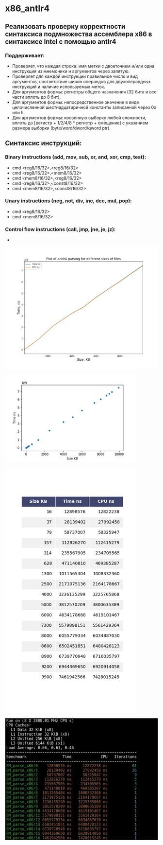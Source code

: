 # x86_antlr4

## Реализовать проверку корректности синтаксиса подмножества ассемблера x86 в синтаксисе Intel с помощью antlr4

### Поддерживает: 

* Проверяет, что каждая строка: имя метки с двоеточием и/или одна инструкция из мнемоники и аргументов через запятую.
* Проверяет для каждой инструкции правильное число и вид аргументов, соответствие ширин операндов для двухоперандных инструкций и наличие используемых меток.
* Для аргументов формы: регистры общего назначения (32 бита и все части вплоть до 8 бит).
* Для аргументов формы: непосредственное значение в виде целочисленной шестнадцатиричной константы записанной через 0x или h.
* Для аргументов формы: косвенную выборку любой сложности, вплоть до [регистр + 1/2/4/8 * регистр + смещение] с указанием размера выборки (byte/word/dword/qword ptr).

## Синтаксис инструкций:

### Binary instructions (add, mov, sub, or, and, xor, cmp, test):

* cmd <reg8/16/32>,<reg8/16/32>
* cmd <reg8/16/32>,<mem8/16/32>
* cmd <mem8/16/32>,<reg8/16/32>
* cmd <reg8/16/32>,<const8/16/32>
* cmd <mem8/16/32>,<const8/16/32>

### Unary instructions (neg, not, div, inc, dec, mul, pop):

* cmd <reg8/16/32>
* cmd <mem8/16/32>

### Control flow instructions (call, jmp, jne, je, jz):

*











![](images/antlr_graph.png)

![](images/antlr_graphdot.png)

![](images/table_mpl.png)

![](images/GoogleBenchmarkAntlr4.jpg)
